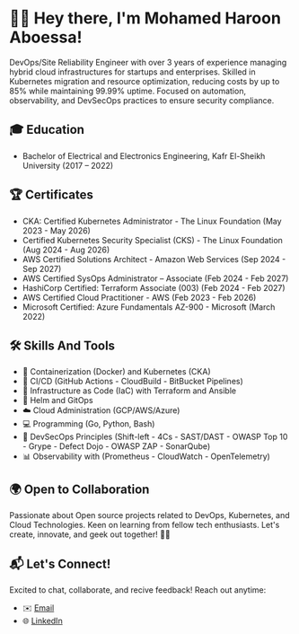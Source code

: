 # 👨‍💻 Hey there, I'm Mohamed Haroon Aboessa!

DevOps/Site Reliability Engineer with over 3 years of experience managing hybrid cloud infrastructures for startups and enterprises. Skilled in Kubernetes migration and resource optimization, reducing costs by up to 85% while maintaining 99.99% uptime. Focused on automation, observability, and DevSecOps practices to ensure security compliance.

## 🎓 Education

- Bachelor of Electrical and Electronics Engineering, Kafr El-Sheikh University (2017 – 2022)

## 🏆 Certificates

- CKA: Certified Kubernetes Administrator - The Linux Foundation (May 2023 - May 2026)
- Certified Kubernetes Security Specialist (CKS) - The Linux Foundation (Aug 2024 - Aug 2026)
- AWS Certified Solutions Architect - Amazon Web Services (Sep 2024 - Sep 2027)
- AWS Certified SysOps Administrator – Associate (Feb 2024 - Feb 2027)
- HashiCorp Certified: Terraform Associate (003) (Feb 2024 - Feb 2027)
- AWS Certified Cloud Practitioner - AWS (Feb 2023 - Feb 2026)
- Microsoft Certified: Azure Fundamentals AZ-900 - Microsoft (March 2022)
## 🛠️ Skills And Tools

- 🐳 Containerization (Docker) and Kubernetes (CKA)
- 🚀 CI/CD (GitHub Actions - CloudBuild - BitBucket Pipelines)
- 🧰 Infrastructure as Code (IaC) with Terraform and Ansible
- 🎩 Helm and GitOps
- ☁️ Cloud Administration (GCP/AWS/Azure)
- 💻 Programming (Go, Python, Bash)
- 🔐 DevSecOps Principles (Shift-left - 4Cs - SAST/DAST - OWASP Top 10 - Grype - Defect Dojo - OWASP ZAP - SonarQube)
- 📊 Observability with (Prometheus - CloudWatch - OpenTelemetry)

## 🌍 Open to Collaboration

Passionate about Open source projects related to DevOps, Kubernetes, and Cloud Technologies. Keen on learning from fellow tech enthusiasts. Let's create, innovate, and geek out together! 👯‍♂️

## 📬 Let's Connect!

Excited to chat, collaborate, and recive feedback! Reach out anytime:

- ✉️ [Email](mailto:mohamedessa736@gmail.com)
- 🌐 [LinkedIn](https://www.linkedin.com/in/mohamed-haroon98/)
